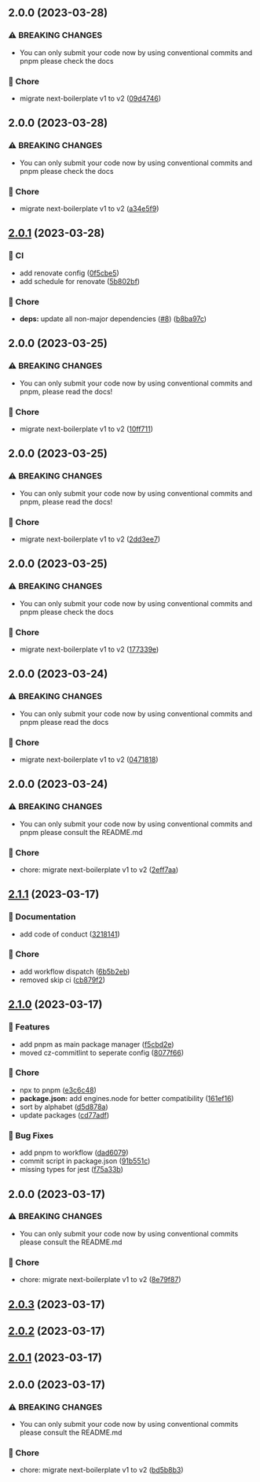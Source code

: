 ## 2.0.0 (2023-03-28)

### ⚠ BREAKING CHANGES

- You can only submit your code now by using conventional commits and pnpm please
  check the docs

### 🏡 Chore

- migrate next-boilerplate v1 to v2 ([09d4746](https://github.com/remcolakens/next-boilerplate/commit/09d4746173adfdc5b44d5a5a2e60cfd597775614))

## 2.0.0 (2023-03-28)

### ⚠ BREAKING CHANGES

- You can only submit your code now by using conventional commits and pnpm please
  check the docs

### 🏡 Chore

- migrate next-boilerplate v1 to v2 ([a34e5f9](https://github.com/remcolakens/next-boilerplate/commit/a34e5f9898844b45e1da6933de7b532a21bc1dd1))

## [2.0.1](https://github.com/remcolakens/next-boilerplate/compare/v2.0.0...v2.0.1) (2023-03-28)

### 🤖 CI

- add renovate config ([0f5cbe5](https://github.com/remcolakens/next-boilerplate/commit/0f5cbe514d1e18435b306f8bbade0dcb5d9cfb1a))
- add schedule for renovate ([5b802bf](https://github.com/remcolakens/next-boilerplate/commit/5b802bfbb33d87d5069d6fbf2afa4d41bff5a0af))

### 🏡 Chore

- **deps:** update all non-major dependencies ([#8](https://github.com/remcolakens/next-boilerplate/issues/8)) ([b8ba97c](https://github.com/remcolakens/next-boilerplate/commit/b8ba97cf293a39481a5f16537e82ac522ac63603))

## 2.0.0 (2023-03-25)

### ⚠ BREAKING CHANGES

- You can only submit your code now by using conventional commits and pnpm, please
  read the docs!

### 🏡 Chore

- migrate next-boilerplate v1 to v2 ([10ff711](https://github.com/remcolakens/next-boilerplate/commit/10ff711be25c102fbd10a935d80c8b59af8b065b))

## 2.0.0 (2023-03-25)

### ⚠ BREAKING CHANGES

- You can only submit your code now by using conventional commits and pnpm, please
  read the docs!

### 🏡 Chore

- migrate next-boilerplate v1 to v2 ([2dd3ee7](https://github.com/remcolakens/next-boilerplate/commit/2dd3ee7e061c66ff567921d24caf17379ba9c481))

## 2.0.0 (2023-03-25)

### ⚠ BREAKING CHANGES

- You can only submit your code now by using conventional commits and pnpm please
  check the docs

### 🏡 Chore

- migrate next-boilerplate v1 to v2 ([177339e](https://github.com/remcolakens/next-boilerplate/commit/177339ee8af39486c5d6fb3db15ae17ad1c27c60))

## 2.0.0 (2023-03-24)

### ⚠ BREAKING CHANGES

- You can only submit your code now by using conventional commits and pnpm please
  read the docs

### 🏡 Chore

- migrate next-boilerplate v1 to v2 ([0471818](https://github.com/remcolakens/next-boilerplate/commit/0471818974d1ed218a3095817bb726ed4c10b1cb))

## 2.0.0 (2023-03-24)

### ⚠ BREAKING CHANGES

- You can only submit your code now by using conventional commits and pnpm please
  consult the README.md

### 🏡 Chore

- chore: migrate next-boilerplate v1 to v2 ([2eff7aa](https://github.com/remcolakens/next-boilerplate/commit/2eff7aa84a309afd651fbb76db773ddf7cc411aa))

## [2.1.1](https://github.com/remcolakens/next-boilerplate/compare/v2.1.0...v2.1.1) (2023-03-17)

### 📖 Documentation

- add code of conduct ([3218141](https://github.com/remcolakens/next-boilerplate/commit/3218141d311cea3d9aacbb3208c1fc6208238fcd))

### 🏡 Chore

- add workflow dispatch ([6b5b2eb](https://github.com/remcolakens/next-boilerplate/commit/6b5b2eb3ea15a984f548b7e0d0b5eecb8e424fb9))
- removed skip ci ([cb879f2](https://github.com/remcolakens/next-boilerplate/commit/cb879f2eea1f6e48ee0f5534d0aad36b297c6762))

## [2.1.0](https://github.com/remcolakens/next-boilerplate/compare/v2.0.0...v2.1.0) (2023-03-17)

### 🚀 Features

- add pnpm as main package manager ([f5cbd2e](https://github.com/remcolakens/next-boilerplate/commit/f5cbd2e8e1841093ac46a875823e6524c08e1ae2))
- moved cz-commitlint to seperate config ([8077f66](https://github.com/remcolakens/next-boilerplate/commit/8077f661fa2dfdb10067cea51de0f9da2f9bfde3))

### 🏡 Chore

- npx to pnpm ([e3c6c48](https://github.com/remcolakens/next-boilerplate/commit/e3c6c48f58d0d6dca079f3198fdff9eb73fabdad))
- **package.json:** add engines.node for better compatibility ([161ef16](https://github.com/remcolakens/next-boilerplate/commit/161ef16d3b2b7484f5919355e0f90443f934bf01))
- sort by alphabet ([d5d878a](https://github.com/remcolakens/next-boilerplate/commit/d5d878ad1d77c70cc2de51a69abc0368879082f3))
- update packages ([cd77adf](https://github.com/remcolakens/next-boilerplate/commit/cd77adf0bb6247e7e73278f1420c98e7386f4245))

### 🐞 Bug Fixes

- add pnpm to workflow ([dad6079](https://github.com/remcolakens/next-boilerplate/commit/dad6079cf2833cb8e16c20980ae7244dee5398e0))
- commit script in package.json ([91b551c](https://github.com/remcolakens/next-boilerplate/commit/91b551c1c1b09d359a0d8de4cf4bf83cc89a5e1a))
- missing types for jest ([f75a33b](https://github.com/remcolakens/next-boilerplate/commit/f75a33b28355076041df6ad98a63a94fd381f725))

## 2.0.0 (2023-03-17)

### ⚠ BREAKING CHANGES

- You can only submit your code now by using conventional commits please consult the
  README.md

### 🏡 Chore

- chore: migrate next-boilerplate v1 to v2 ([8e79f87](https://github.com/remcolakens/next-boilerplate/commit/8e79f8736557db0b75a57fa5742932747851a01b))

## [2.0.3](https://github.com/remcolakens/next-boilerplate/compare/v2.0.2...v2.0.3) (2023-03-17)

## [2.0.2](https://github.com/remcolakens/next-boilerplate/compare/v2.0.1...v2.0.2) (2023-03-17)

## [2.0.1](https://github.com/remcolakens/next-boilerplate/compare/v2.0.0...v2.0.1) (2023-03-17)

## 2.0.0 (2023-03-17)

### ⚠ BREAKING CHANGES

- You can only submit your code now by using conventional commits please consult the
  README.md

### 🏡 Chore

- chore: migrate next-boilerplate v1 to v2 ([bd5b8b3](https://github.com/remcolakens/next-boilerplate/commit/bd5b8b36336f6b083b04364084ab97821f8129e2))
